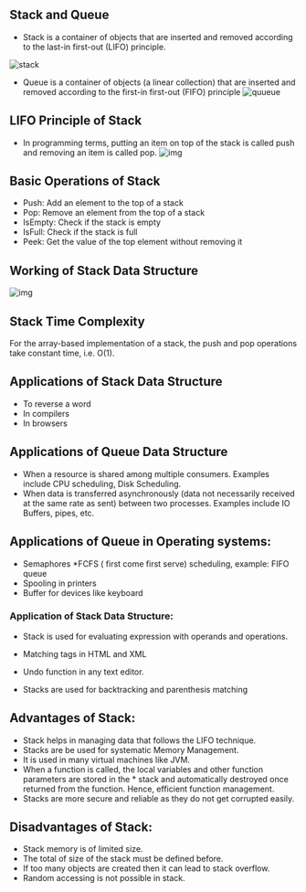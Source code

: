 ## Stack and Queue

* Stack is a container of objects that are inserted and removed according to the last-in first-out (LIFO) principle.

![stack](https://everythingcomputerscience.com/images/stackImg.jpg)

* Queue is a container of objects (a linear collection) that are inserted and removed according to the first-in first-out (FIFO) principle
![quueue](https://everythingcomputerscience.com/images/queueImg.jpg)

## LIFO Principle of Stack

* In programming terms, putting an item on top of the stack is called push and removing an item is called pop.
![img](https://cdn.programiz.com/sites/tutorial2program/files/stack.png)


## Basic Operations of Stack

* Push: Add an element to the top of a stack
* Pop: Remove an element from the top of a stack
* IsEmpty: Check if the stack is empty
* IsFull: Check if the stack is full
* Peek: Get the value of the top element without removing it

## Working of Stack Data Structure

![img](https://cdn.programiz.com/sites/tutorial2program/files/stack-operations.png)

## Stack Time Complexity

For the array-based implementation of a stack, the push and pop operations take constant time, i.e. O(1).

## Applications of Stack Data Structure

* To reverse a word 
* In compilers
* In browsers

## Applications of Queue Data Structure

* When a resource is shared among multiple consumers. Examples include CPU scheduling, Disk Scheduling. 
* When data is transferred asynchronously (data not necessarily received at the same rate as sent) between two processes. Examples include IO Buffers, pipes, etc. 

## Applications of Queue in Operating systems:

* Semaphores
*FCFS ( first come first serve) scheduling, example: FIFO queue
* Spooling in printers
* Buffer for devices like keyboard

 ### Application of Stack Data Structure:

 * Stack is used for evaluating expression with operands and operations.

 * Matching tags in HTML and XML
 * Undo function in any text editor.

 * Stacks are used for backtracking and parenthesis matching

 ## Advantages of Stack:
 * Stack helps in managing data that follows the LIFO technique.
* Stacks are be used for systematic Memory Management.
* It is used in many virtual machines like JVM.
* When a function is called, the local variables and other function parameters are stored in the * stack and automatically destroyed once returned from the function. Hence, efficient function 
management.
* Stacks are more secure and reliable as they do not get corrupted easily.

## Disadvantages of Stack: 

* Stack memory is of limited size.
* The total of size of the stack must be defined before.
* If too many objects are created then it can lead to stack overflow.
* Random accessing is not possible in stack.




